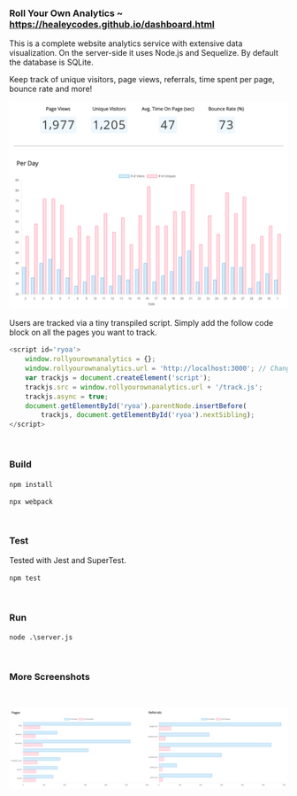 ### Roll Your Own Analytics ~ https://healeycodes.github.io/dashboard.html

This is a complete website analytics service with extensive data visualization. On the server-side it uses Node.js and Sequelize. By default the database is SQLite.

Keep track of unique visitors, page views, referrals, time spent per page, bounce rate and more! 

![alt text](https://raw.githubusercontent.com/healeycodes/roll-your-own-analytics/master/public/img/demo.png "Dashboard image one")

Users are tracked via a tiny transpiled script. Simply add the follow code block on all the pages you want to track.

```javascript
<script id='ryoa'>
    window.rollyourownanalytics = {};
    window.rollyourownanalytics.url = 'http://localhost:3000'; // Change this line
    var trackjs = document.createElement('script');
    trackjs.src = window.rollyourownanalytics.url + '/track.js';
    trackjs.async = true;
    document.getElementById('ryoa').parentNode.insertBefore(
        trackjs, document.getElementById('ryoa').nextSibling);
</script>
```

<br>

### Build

`npm install`


`npx webpack`

<br>


### Test

Tested with Jest and SuperTest.

`npm test`

<br>

### Run

`node .\server.js`

<br>

### More Screenshots

<br>

![alt text](https://raw.githubusercontent.com/healeycodes/roll-your-own-analytics/master/public/img/demo-two.png "Dashboard image two")
